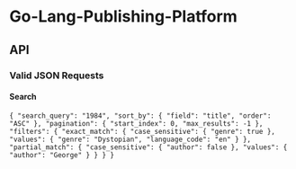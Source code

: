 # Go-Lang-Publishing-Platform

## API

### Valid JSON Requests

#### Search

`{
    "search_query": "1984",
    "sort_by": {
        "field": "title",
        "order": "ASC"
    },
    "pagination": {
        "start_index": 0,
        "max_results": -1
    },
    "filters": {
        "exact_match": {
            "case_sensitive": {
                "genre": true
            },
            "values": {
                "genre": "Dystopian",
                "language_code": "en"
            }
        },
        "partial_match": {
            "case_sensitive": {
                "author": false
            },
            "values": {
                "author": "George"
            }
        }
    }
}`